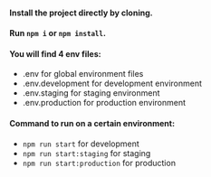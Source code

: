 #### Install the project directly by cloning.

#### Run `npm i` or `npm install`.

#### You will find 4 env files:

- .env for global environment files
- .env.development for development environment
- .env.staging for staging environment
- .env.production for production environment

#### Command to run on a certain environment:

- `npm run start` for development
- `npm run start:staging` for staging
- `npm run start:production` for production
